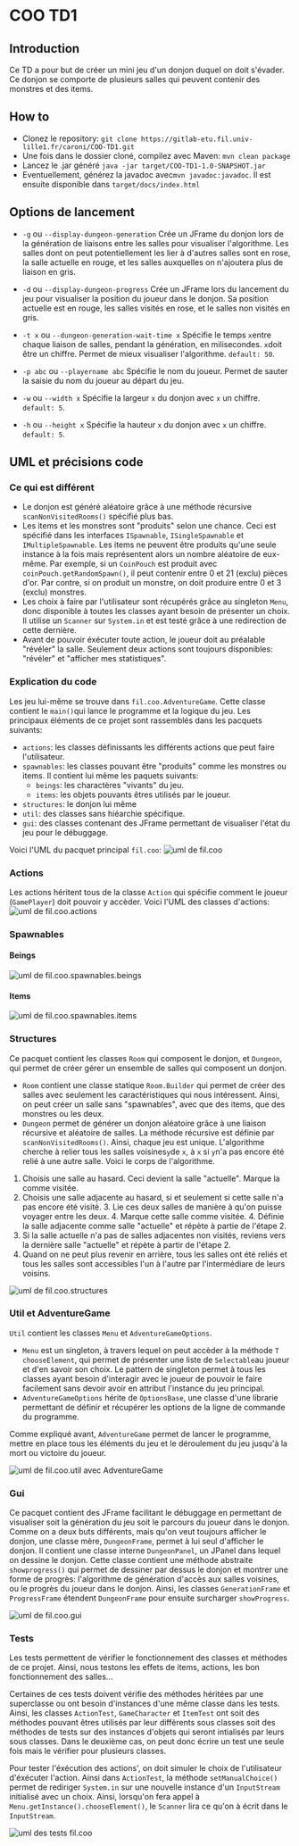 # COO TD1

## Introduction
Ce TD a pour but de créer un mini jeu d'un donjon duquel on doit s'évader. Ce donjon se comporte de plusieurs salles qui peuvent contenir des monstres et des items.

## How to

 - Clonez le repository: `git clone https://gitlab-etu.fil.univ-lille1.fr/caroni/COO-TD1.git`
 - Une fois dans le dossier cloné, compilez avec Maven: `mvn clean package`
 - Lancez le .jar généré `java -jar target/COO-TD1-1.0-SNAPSHOT.jar`
 - Eventuellement, générez la javadoc avec`mvn javadoc:javadoc`. Il est ensuite disponible dans `target/docs/index.html`

## Options de lancement

 - `-g` ou `--display-dungeon-generation`
	 Crée un JFrame du donjon lors de la génération de liaisons entre les salles pour visualiser l'algorithme. Les salles dont on peut potentiellement les lier à d'autres salles sont en rose, la salle actuelle en rouge, et les salles auxquelles on n'ajoutera plus de liaison en gris.
	 
 - `-d` ou `--display-dungeon-progress`
	 Crée un JFrame lors du lancement du jeu pour visualiser la position du joueur dans le donjon. Sa position actuelle est en rouge, les salles visités en rose, et le salles non visités en gris.
	 
 - `-t x` ou `--dungeon-generation-wait-time x`
	 Spécifie le temps `x`entre chaque liaison de salles, pendant la génération, en milisecondes. `x`doit être un chiffre. Permet de mieux visualiser l'algorithme. `default: 50`.
	 
 - `-p abc` ou `--playername abc`
	Spécifie le nom du joueur. Permet de sauter la saisie du nom du joueur au départ du jeu.
	
 - `-w` ou `--width x`
	 Spécifie la largeur `x` du donjon avec `x` un chiffre. `default: 5`.
 - `-h` ou `--height x`
	 Spécifie la hauteur `x` du donjon avec `x` un chiffre. `default: 5`.

## UML et précisions code

### Ce qui est différent

 - Le donjon est généré aléatoire grâce à une méthode récursive `scanNonVisitedRooms()` spécifié plus bas.
 - Les items et les monstres sont "produits" selon une chance. Ceci est spécifié dans les interfaces `ISpawnable`, `ISingleSpawnable` et `IMultipleSpawnable`.
	 Les items ne peuvent être produits qu'une seule instance à la fois mais représentent alors un nombre aléatoire de eux-même. Par exemple, si un `CoinPouch` est produit avec `coinPouch.getRandomSpawn()`, il peut contenir entre 0 et 21 (exclu) pièces d'or.
	 Par contre, si on produit un monstre, on doit produire entre 0 et 3 (exclu) monstres.
 - Les choix à faire par l'utilisateur sont récupérés grâce au singleton `Menu`, donc disponible à toutes les classes ayant besoin de présenter un choix. Il utilise un `Scanner` sur `System.in` et est testé grâce à une redirection de cette dernière.
 - Avant de pouvoir éxécuter toute action, le joueur doit au préalable "révéler" la salle. Seulement deux actions sont toujours disponibles: "révéler" et "afficher mes statistiques".

### Explication du code

Les jeu lui-même se trouve dans `fil.coo.AdventureGame`. Cette classe contient le `main()`qui lance le programme et la logique du jeu. Les principaux éléments de ce projet sont rassemblés dans les pacquets suivants:

 - `actions`: les classes définissants les différents actions que peut faire l'utilisateur.
 - `spawnables`: les classes pouvant être "produits" comme les monstres ou items. Il contient lui même les paquets suivants:
	 - `beings`: les charactères "vivants" du jeu.
	 - `items`: les objets pouvants êtres utilisés par le joueur.
 - `structures`: le donjon lui même
 - `util`: des classes sans hiéarchie spécifique.
 - `gui`: des classes contenant des JFrame permettant de visualiser l'état du jeu pour le débuggage.

Voici l'UML du pacquet principal `fil.coo`:
![uml de fil.coo](diagrams/coo.png)

### Actions
Les actions héritent tous de la classe `Action` qui spécifie comment le joueur (`GamePlayer`) doit pouvoir y accèder. Voici l'UML des classes d'actions:
![uml de fil.coo.actions](diagrams/actions.png)

### Spawnables
#### Beings
![uml de fil.coo.spawnables.beings](diagrams/beings.png)

#### Items
![uml de fil.coo.spawnables.items](diagrams/items.png)

### Structures
Ce pacquet contient les classes `Room` qui composent le donjon, et `Dungeon`, qui permet de créer gérer un ensemble de salles qui composent un donjon.

 - `Room` contient une classe statique `Room.Builder` qui permet de créer des salles avec seulement les caractéristiques qui nous intéressent. Ainsi, on peut créer un salle sans "spawnables", avec que des items, que des monstres ou les deux.
 - `Dungeon` permet de générer un donjon aléatoire grâce à une liaison récursive et aléatoire de salles. La méthode récursive est définie par `scanNonVisitedRooms()`. Ainsi, chaque jeu est unique. L'algorithme cherche à relier tous les salles voisines`y`de `x`, à `x` si `y`n'a pas encore été relié à une autre salle.
Voici le corps de l'algorithme.

 1. Choisis une salle au hasard. Ceci devient la salle "actuelle". Marque la comme visitée.
 2. Choisis une salle adjacente au hasard, si et seulement si cette salle n'a pas encore été visité.
	 3. Lie ces deux salles de manière à qu'on puisse voyager entre les deux.
	 4. Marque cette salle comme visitée.
	 4. Définie la salle adjacente comme salle "actuelle" et répète à partie de l'étape 2.
 3. Si la salle actuelle n'a pas de salles adjacentes non visités, reviens vers la dernière salle "actuelle" et répète à partir de l'étape 2.
 4. Quand on ne peut plus revenir en arrière, tous les salles ont été reliés et tous les salles sont accessibles l'un à l'autre par l'intermédiare de leurs voisins.

![uml de fil.coo.structures](diagrams/structures.png)

### Util et AdventureGame
`Util` contient les classes `Menu` et `AdventureGameOptions`.

 - `Menu` est un singleton,  à travers lequel on peut accèder à la méthode `T chooseElement`, qui permet de présenter une liste de `Selectable`au joueur et d'en savoir son choix. Le pattern de singleton permet à tous les classes ayant besoin d'interagir avec le joueur de pouvoir le faire facilement sans devoir avoir en attribut l'instance du jeu principal.
 - `AdventureGameOptions` hérite de `OptionsBase`, une classe d'une librarie permettant de définir et récupérer les options de la ligne de commande du programme.

Comme expliqué avant, `AdventureGame` permet de lancer le programme, mettre en place tous les éléments du jeu et le déroulement du jeu jusqu'à la mort ou victoire du joueur.


![uml de fil.coo.util avec AdventureGame](diagrams/other.png)

### Gui
Ce pacquet contient des JFrame facilitant le débuggage en permettant de visualiser soit la génération du jeu soit le parcours du joueur dans le donjon.
Comme on a deux buts différents, mais qu'on veut toujours afficher le donjon, une classe mère, `DungeonFrame`, permet à lui seul d'afficher le donjon. Il contient une classe interne `DungeonPanel`, un JPanel dans lequel on dessine le donjon. Cette classe contient une méthode abstraite `showprogress()` qui permet de dessiner par dessus le donjon et montrer une forme de progrès: l'algorithme de génération d'accès aux salles voisines, ou le progrès du joueur dans le donjon.
Ainsi, les classes `GenerationFrame` et `ProgressFrame` étendent `DungeonFrame` pour ensuite surcharger `showProgress`.

![uml de fil.coo.gui](diagrams/gui.png)

### Tests
Les tests permettent de vérifier le fonctionnement des classes et méthodes de ce projet. Ainsi, nous testons les effets de items, actions, les bon fonctionnement des salles...

Certaines de ces tests doivent vérifie des méthodes héritées par une superclasse ou ont besoin d'instances d'une même classe dans les tests. Ainsi, les classes `ActionTest`, `GameCharacter` et `ItemTest` ont soit des méthodes pouvant êtres utilisés par leur différents sous classes soit des méthodes de tests sur des instances d'objets qui seront intialisés par leurs sous classes. Dans le deuxième cas, on peut donc écrire un test une seule fois mais le vérifier pour plusieurs classes.

Pour tester l'éxécution des actions', on doit simuler le choix de l'utilisateur d'éxécuter l'action. Ainsi dans `ActionTest`, la méthode `setManualChoice()` permet de rediriger `System.in` sur une nouvelle instance d'un `InputStream` initialisé avec un choix. Ainsi, lorsqu'on fera appel à `Menu.getInstance().chooseElement()`, le `Scanner` lira ce qu'on à écrit dans le `InputStream`.

![uml des tests fil.coo](diagrams/tests.png)